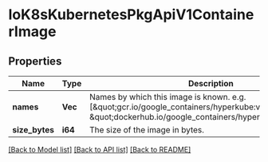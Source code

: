 # IoK8sKubernetesPkgApiV1ContainerImage

## Properties
Name | Type | Description | Notes
------------ | ------------- | ------------- | -------------
**names** | **Vec<String>** | Names by which this image is known. e.g. [\&quot;gcr.io/google_containers/hyperkube:v1.0.7\&quot;, \&quot;dockerhub.io/google_containers/hyperkube:v1.0.7\&quot;] | 
**size_bytes** | **i64** | The size of the image in bytes. | [optional] 

[[Back to Model list]](../README.md#documentation-for-models) [[Back to API list]](../README.md#documentation-for-api-endpoints) [[Back to README]](../README.md)


